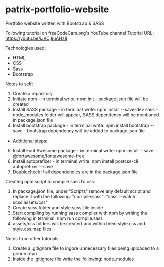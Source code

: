 # patrix-portfolio-website

Portfolio website written with Bootstrap &amp; SASS

Following tutorial on freeCodeCam.org's YouTube channel
Tutorial URL: https://youtu.be/iJKCj8uAHz8

Technologies used:

- HTML
- CSS
- Sass
- Bootstrap

Notes to self:

1. Create a repository
2. Initiate npm - in terminal write: npm init - package.json file will be created
3. Install SASS package - in terminal write: npm install --save-dev sass - node_modules folder will appear, SASS dependency will be mentioned in package.json file
4. Install bootstrap package - in terminal write: npm install bootstrap --save - bootstrap dependency will be added to package.json file

- Additional steps:

5. Install Font Awesome package - in terminal write: npm install --save @fortawesome/fontawesome-free
6. Install autoprefixer - in terminal write: npm install postcss-cli autoprefixer --save
7. Doublecheck if all dependencies are in the package.json file

Creating npm script to compile sass to css:

1. In package.json file, under "Scripts" remove any default script and replace it with the following: "compile:sass": "sass --watch scss:assets/css"
2. Create scss folder and style.scss file inside
3. Start compiling by running sass compiler with npm by writing the following in terminal: npm run compile:sass
4. assets/css folders will be created and within them style.css and style.css.map files

Notes from other tutorials:

1. Create a .gitignore file to ingore unnecessary files being uploaded to a girhub repo
2. Inside the .gitignore file write the following: node_modules

